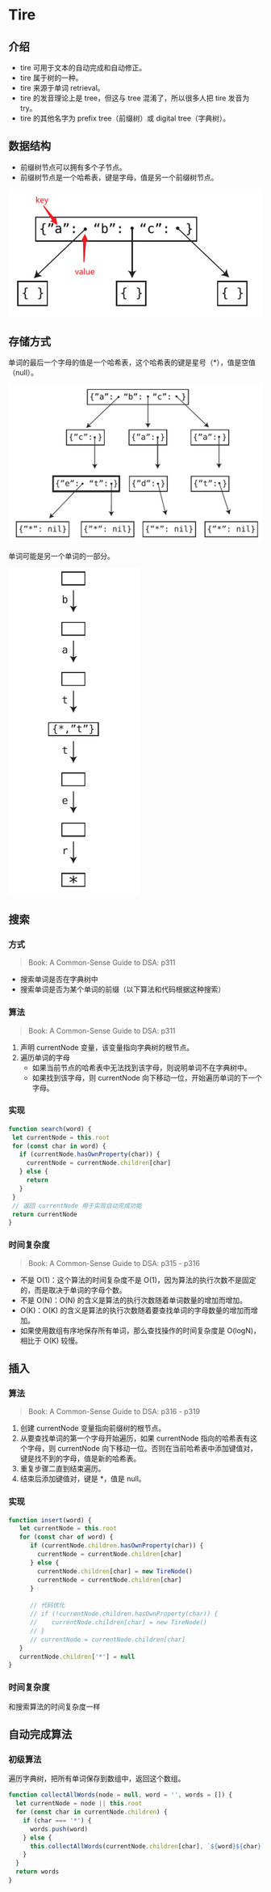 # Tire

## 介绍

- tire 可用于文本的自动完成和自动修正。
- tire 属于树的一种。
- tire 来源于单词 retrieval。
- tire 的发音理论上是 tree，但这与 tree 混淆了，所以很多人把 tire 发音为 try。
- tire 的其他名字为 prefix tree（前缀树）或 digital tree（字典树）。

## 数据结构

- 前缀树节点可以拥有多个子节点。
- 前缀树节点是一个哈希表，键是字母，值是另一个前缀树节点。

![前缀树节点的数据结构](./_image/tire-node-ds.png)

## 存储方式

单词的最后一个字母的值是一个哈希表，这个哈希表的键是星号（*），值是空值（null）。

![单词结尾的存储方式](./_image/store-1.png)

单词可能是另一个单词的一部分。

![单词衍生](./_image/store-2.png)

## 搜索

### 方式

> Book: A Common-Sense Guide to DSA: p311

- 搜索单词是否在字典树中
- 搜索单词是否为某个单词的前缀（以下算法和代码根据这种搜索）

### 算法

> Book: A Common-Sense Guide to DSA: p311

1. 声明 currentNode 变量，该变量指向字典树的根节点。
2. 遍历单词的字母
   - 如果当前节点的哈希表中无法找到该字母，则说明单词不在字典树中。
   - 如果找到该字母，则 currentNode 向下移动一位，开始遍历单词的下一个字母。

### 实现

```javascript
function search(word) {
 let currentNode = this.root
 for (const char in word) {
   if (currentNode.hasOwnProperty(char)) {
     currentNode = currentNode.children[char]
   } else {
     return
   }
 }
 // 返回 currentNode 用于实现自动完成功能
 return currentNode
}
```

### 时间复杂度

> Book: A Common-Sense Guide to DSA: p315 - p316

- 不是 O(1)：这个算法的时间复杂度不是 O(1)，因为算法的执行次数不是固定的，而是取决于单词的字母个数。
- 不是 O(N)：O(N) 的含义是算法的执行次数随着单词数量的增加而增加。
- O(K)：O(K) 的含义是算法的执行次数随着要查找单词的字母数量的增加而增加。
- 如果使用数组有序地保存所有单词，那么查找操作的时间复杂度是 O(logN)，相比于 O(K) 较慢。

## 插入

### 算法

> Book: A Common-Sense Guide to DSA: p316 - p319

1. 创建 currentNode 变量指向前缀树的根节点。
2. 从要查找单词的第一个字母开始遍历，如果 currentNode 指向的哈希表有这个字母，则 currentNode 向下移动一位。否则在当前哈希表中添加键值对，键是找不到的字母，值是新的哈希表。
3. 重复步骤二直到结束遍历。
4. 结束后添加键值对，键是 *，值是 null。

### 实现

```js
function insert(word) {
   let currentNode = this.root
   for (const char of word) {
      if (currentNode.children.hasOwnProperty(char)) {
        currentNode = currentNode.children[char]
      } else {
        currentNode.children[char] = new TireNode()
        currentNode = currentNode.children[char]
      }

      // 代码优化
      // if (!currentNode.children.hasOwnProperty(char)) {
      //    currentNode.children[char] = new TireNode()
      // }
      // currentNode = currentNode.children[char]
   }
   currentNode.children['*'] = null
}
```

### 时间复杂度

和搜索算法的时间复杂度一样

## 自动完成算法

### 初级算法

遍历字典树，把所有单词保存到数组中，返回这个数组。

```js
function collectAllWords(node = null, word = '', words = []) {
  let currentNode = node || this.root
  for (const char in currentNode.children) {
    if (char === '*') {
      words.push(word)
    } else {
      this.collectAllWords(currentNode.children[char], `${word}${char}`, words)
    }
  }
  return words
}
```
